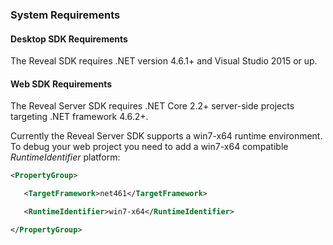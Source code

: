 ### System Requirements

#### Desktop SDK Requirements

The Reveal SDK requires .NET version 4.6.1+ and Visual Studio 2015 or up.

#### Web SDK Requirements

The Reveal Server SDK requires .NET Core 2.2+ server-side projects
targeting .NET framework 4.6.2+.

Currently the Reveal Server SDK supports a win7-x64 runtime environment.
To debug your web project you need to add a win7-x64 compatible
*RuntimeIdentifier* platform:

``` xml
<PropertyGroup>

   <TargetFramework>net461</TargetFramework>

   <RuntimeIdentifier>win7-x64</RuntimeIdentifier>

</PropertyGroup>
```
